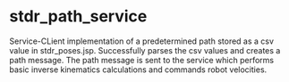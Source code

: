 # stdr_path_service
Service-CLient implementation of a predetermined path stored as a csv value in stdr_poses.jsp. Successfully parses the csv values and creates a path message.
The path message is sent to the service which performs basic inverse kinematics calculations and commands robot velocities. 
